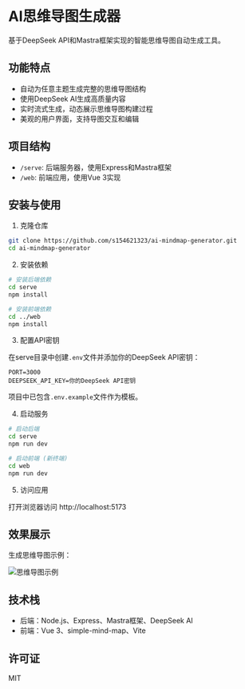 # AI思维导图生成器

基于DeepSeek API和Mastra框架实现的智能思维导图自动生成工具。

## 功能特点

- 自动为任意主题生成完整的思维导图结构
- 使用DeepSeek AI生成高质量内容
- 实时流式生成，动态展示思维导图构建过程
- 美观的用户界面，支持导图交互和编辑

## 项目结构

- `/serve`: 后端服务器，使用Express和Mastra框架
- `/web`: 前端应用，使用Vue 3实现

## 安装与使用

1. 克隆仓库
```bash
git clone https://github.com/s154621323/ai-mindmap-generator.git
cd ai-mindmap-generator
```

2. 安装依赖
```bash
# 安装后端依赖
cd serve
npm install

# 安装前端依赖
cd ../web
npm install
```

3. 配置API密钥

在serve目录中创建`.env`文件并添加你的DeepSeek API密钥：
```
PORT=3000
DEEPSEEK_API_KEY=你的DeepSeek API密钥
```

项目中已包含`.env.example`文件作为模板。

4. 启动服务
```bash
# 启动后端
cd serve
npm run dev

# 启动前端 (新终端)
cd web
npm run dev
```

5. 访问应用

打开浏览器访问 http://localhost:5173

## 效果展示

生成思维导图示例：

![思维导图示例](https://raw.githubusercontent.com/s154621323/ai-mindmap-generator/main/screenshots/example.png)

## 技术栈

- 后端：Node.js、Express、Mastra框架、DeepSeek AI
- 前端：Vue 3、simple-mind-map、Vite

## 许可证

MIT 